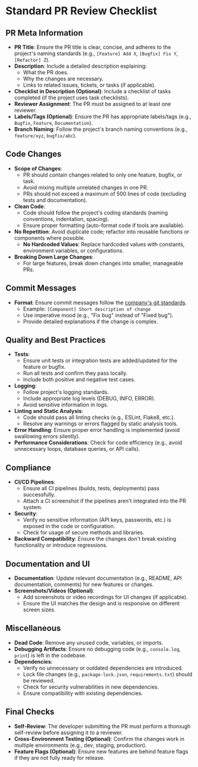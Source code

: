 # Standard PR Review Checklist

## PR Meta Information

- **PR Title**: Ensure the PR title is clear, concise, and adheres to the project's naming standards (e.g., `[Feature] Add X`, `[Bugfix] Fix Y`, `[Refactor] Z`).
- **Description**: Include a detailed description explaining:
  - What the PR does.
  - Why the changes are necessary.
  - Links to related issues, tickets, or tasks (if applicable).
- **Checklist in Description (Optional)**: Include a checklist of tasks completed (if the project uses task checklists).
- **Reviewer Assignment**: The PR must be assigned to at least one reviewer.
- **Labels/Tags (Optional)**: Ensure the PR has appropriate labels/tags (e.g., `Bugfix`, `Feature`, `Documentation`).
- **Branch Naming**: Follow the project's branch naming conventions (e.g., `feature/xyz`, `bugfix/abc`).

## Code Changes

- **Scope of Changes**:
  - PR should contain changes related to only one feature, bugfix, or task.
  - Avoid mixing multiple unrelated changes in one PR.
  - PRs should not exceed a maximum of 500 lines of code (excluding tests and documentation).
- **Clean Code**:
  - Code should follow the project's coding standards (naming conventions, indentation, spacing).
  - Ensure proper formatting (auto-format code if tools are available).
- **No Repetition**: Avoid duplicate code; refactor into reusable functions or components where possible.
  - **No Hardcoded Values**: Replace hardcoded values with constants, environment variables, or configurations.
- **Breaking Down Large Changes**:
  - For large features, break down changes into smaller, manageable PRs.

## Commit Messages

- **Format**: Ensure commit messages follow the [company's git standards](https://github.com/OsmosysSoftware/dev-standards/blob/main/coding-standards/git.md).
  - Example: `[Component] Short description of change`
  - Use imperative mood (e.g., "Fix bug" instead of "Fixed bug").
  - Provide detailed explanations if the change is complex.

## Quality and Best Practices

- **Tests**:
  - Ensure unit tests or integration tests are added/updated for the feature or bugfix.
  - Run all tests and confirm they pass locally.
  - Include both positive and negative test cases.
- **Logging**:
  - Follow project's logging standards.
  - Include appropriate log levels (DEBUG, INFO, ERROR).
  - Avoid sensitive information in logs.
- **Linting and Static Analysis**:
  - Code should pass all linting checks (e.g., ESLint, Flake8, etc.).
  - Resolve any warnings or errors flagged by static analysis tools.
- **Error Handling**: Ensure proper error handling is implemented (avoid swallowing errors silently).
- **Performance Considerations**: Check for code efficiency (e.g., avoid unnecessary loops, database queries, or API calls).

## Compliance

- **CI/CD Pipelines**:
  - Ensure all CI pipelines (builds, tests, deployments) pass successfully.
  - Attach a CI screenshot if the pipelines aren't integrated into the PR system.
- **Security**:
  - Verify no sensitive information (API keys, passwords, etc.) is exposed in the code or configuration.
  - Check for usage of secure methods and libraries.
- **Backward Compatibility**: Ensure the changes don't break existing functionality or introduce regressions.

## Documentation and UI

- **Documentation**: Update relevant documentation (e.g., README, API documentation, comments) for new features or changes.
- **Screenshots/Videos (Optional)**:
  - Add screenshots or video recordings for UI changes (if applicable).
  - Ensure the UI matches the design and is responsive on different screen sizes.

## Miscellaneous

- **Dead Code**: Remove any unused code, variables, or imports.
- **Debugging Artifacts**: Ensure no debugging code (e.g., `console.log`, `print`) is left in the codebase.
- **Dependencies**:
  - Verify no unnecessary or outdated dependencies are introduced.
  - Lock file changes (e.g., `package-lock.json`, `requirements.txt`) should be reviewed.
  - Check for security vulnerabilities in new dependencies.
  - Ensure compatibility with existing dependencies.

## Final Checks

- **Self-Review**: The developer submitting the PR must perform a thorough self-review before assigning it to a reviewer.
- **Cross-Environment Testing (Optional)**: Confirm the changes work in multiple environments (e.g., dev, staging, production).
- **Feature Flags (Optional)**: Ensure new features are behind feature flags if they are not fully ready for release.

